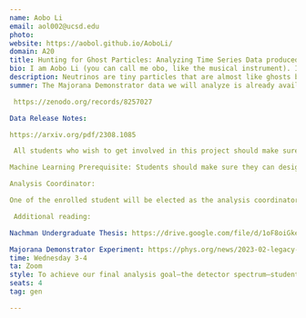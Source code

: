 ```yaml
---
name: Aobo Li
email: aol002@ucsd.edu
photo: 
website: https://aobol.github.io/AoboLi/
domain: A20
title: Hunting for Ghost Particles: Analyzing Time Series Data produced by Semiconductor Detectors
bio: I am Aobo Li (you can call me obo, like the musical instrument). I am a new faculty at HDSI & the Department of Physics. I earned my B.S. from UW Seattle and my PhD from Boston University, both in the field of physics. My research uses machine learning to squeeze out the maximum amount of information from ultra-sensitive radiation detectors, all in the quest to uncover extremely rare physics events in our universe. 
description: Neutrinos are tiny particles that are almost like ghosts because they can pass through just about anything without being noticed. They're produced in huge numbers by the sun and other stars, but catching them is really tough because they hardly ever interact with other matters. Scientists use special, super sensitive equipment such as Semiconductor Detector to try and spot these sneaky particles and learn more about how the universe works. The Majorana Demonstrator experiment utilizes an array of these Semiconductor Detectors to capture neutrinos hidden in the time series data generated by these detectors. In this project, we will establish an analysis team dedicated to examining this time series data. The team will undertake multiple analytical tasks, including employing machine learning models for time series classification and regression, aiming to produce an energy spectrum akin to the one generated by the Majorana Demonstrator.
summer: The Majorana Demonstrator data we will analyze is already available online: Data Download Website:

 https://zenodo.org/records/8257027 

Data Release Notes: 

https://arxiv.org/pdf/2308.1085

 All students who wish to get involved in this project should make sure to read the Data Release Notes carefully. Students should also try to download the data and make sure they can extract informations from it (the data is stored in .hdf5 file format). 

Machine Learning Prerequisite: Students should make sure they can design, run and validate machine learning models for classification and regression tasks, ideally using PyTorch to build and train simple neural networks. During the data analysis process, student will have the freedom to pick their own models to use. 

Analysis Coordinator: 

One of the enrolled student will be elected as the analysis coordinator (AC) of this project. AC will take a leadership role to coordinate model development among different subgroups and manage this project at a higher level. This will be an excellent leadership experience that can be highlighted on student's CV. If you are interested in this position, please send an email to aol002@ucsd.edu. If no one volunteer, the advisor will appoint one student as the AC. Please be prepared to serve as the AC if you enroll in this project.

 Additional reading: 

Nachman Undergraduate Thesis: https://drive.google.com/file/d/1oF8oiGke5SCVbKTbbPlNwxh9zYN_Nri4/view?usp=sharing Please pay special attention to Section 3: Pulse Shape Parameter Pipeline 

Majorana Demonstrator Experiment: https://phys.org/news/2023-02-legacy-majorana.html
time: Wednesday 3-4
ta: Zoom
style: To achieve our final analysis goal—the detector spectrum—students will need to construct and train 3-5 machine learning models using a fully labeled dataset. One of these models will address a regression task, while the others will tackle binary classification, using 0/1 labels. An Analysis Coordinator (AC) will oversee the entire model-building process and document everything in a unified analysis document. Within the project, we will form subgroups; each will select a machine learning task, propose a model to accomplish it, and provide weekly updates during meetings to track progress. The AC and I will engage with each student weekly to discuss their tasks and provide feedback on their updates. Additionally, students will receive detailed assistance from the AC on coding and technical aspects, whereas I will focus on providing in-depth guidance to the AC.
seats: 4
tag: gen

---
```


